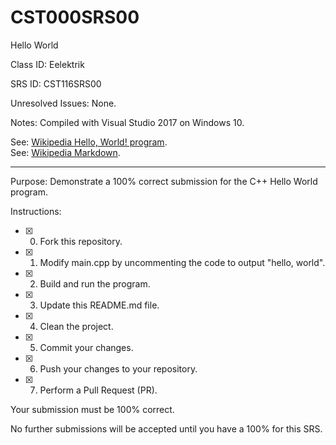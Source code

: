 # CST000SRS00
Hello World


Class ID: Eelektrik

SRS ID: CST116SRS00

Unresolved Issues:  None. 

Notes: Compiled with Visual Studio 2017 on Windows 10. 

See: [Wikipedia Hello, World! program](https://en.wikipedia.org/wiki/%22Hello,_World!%22_program).  
See: [Wikipedia Markdown](https://en.wikipedia.org/wiki/Markdown).

---

Purpose: Demonstrate a 100% correct submission for the C++ Hello World program. 

Instructions: 

- [X] 0. Fork this repository.  
- [X] 1. Modify main.cpp by uncommenting the code to output "hello, world".  
- [X] 2. Build and run the program.  
- [X] 3. Update this README.md file.  
- [X] 4. Clean the project.  
- [X] 5. Commit your changes.  
- [X] 6. Push your changes to your repository. 
- [X] 7. Perform a Pull Request (PR). 

Your submission must be 100% correct. 

No further submissions will be accepted until you have a 100% for this SRS. 
